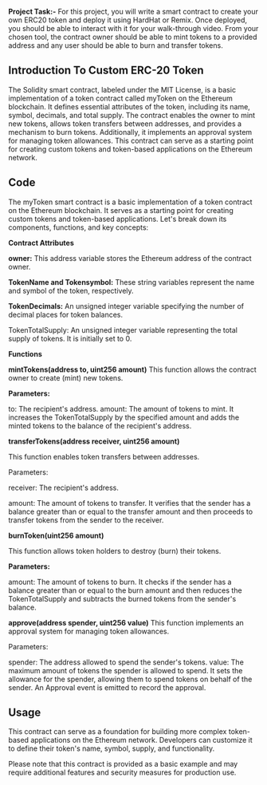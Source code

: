 **Project Task:-** For this project, you will write a smart contract to create your own ERC20 token and deploy it using HardHat or Remix. Once deployed, you should be able to interact with it for your walk-through video. From your chosen tool, the contract owner should be able to mint tokens to a provided address and any user should be able to burn and transfer tokens.

## Introduction To Custom ERC-20 Token

The Solidity smart contract, labeled under the MIT License, is a basic implementation of a token contract called myToken on the Ethereum blockchain. It defines essential attributes of the token, including its name, symbol, decimals, and total supply. The contract enables the owner to mint new tokens, allows token transfers between addresses, and provides a mechanism to burn tokens. Additionally, it implements an approval system for managing token allowances. This contract can serve as a starting point for creating custom tokens and token-based applications on the Ethereum network.

## Code 

The myToken smart contract is a basic implementation of a token contract on the Ethereum blockchain. It serves as a starting point for creating custom tokens and token-based applications. Let's break down its components, functions, and key concepts:

**Contract Attributes**

**owner:** This address variable stores the Ethereum address of the contract owner.

**TokenName and Tokensymbol:** These string variables represent the name and symbol of the token, respectively.

**TokenDecimals:** An unsigned integer variable specifying the number of decimal places for token balances.

TokenTotalSupply: An unsigned integer variable representing the total supply of tokens. It is initially set to 0.

**Functions**

**mintTokens(address to, uint256 amount)**
This function allows the contract owner to create (mint) new tokens.

**Parameters:**

to: The recipient's address.
amount: The amount of tokens to mint.
It increases the TokenTotalSupply by the specified amount and adds the minted tokens to the balance of the recipient's address.

**transferTokens(address receiver, uint256 amount)**

This function enables token transfers between addresses.

Parameters:

receiver: The recipient's address.

amount: The amount of tokens to transfer.
It verifies that the sender has a balance greater than or equal to the transfer amount and then proceeds to transfer tokens from the sender to the receiver.

**burnToken(uint256 amount)**

This function allows token holders to destroy (burn) their tokens.

**Parameters:**

amount: The amount of tokens to burn.
It checks if the sender has a balance greater than or equal to the burn amount and then reduces the TokenTotalSupply and subtracts the burned tokens from the sender's balance.

**approve(address spender, uint256 value)**
This function implements an approval system for managing token allowances.

Parameters:

spender: The address allowed to spend the sender's tokens.
value: The maximum amount of tokens the spender is allowed to spend.
It sets the allowance for the spender, allowing them to spend tokens on behalf of the sender. An Approval event is emitted to record the approval.

## Usage
This contract can serve as a foundation for building more complex token-based applications on the Ethereum network. Developers can customize it to define their token's name, symbol, supply, and functionality.

Please note that this contract is provided as a basic example and may require additional features and security measures for production use.

